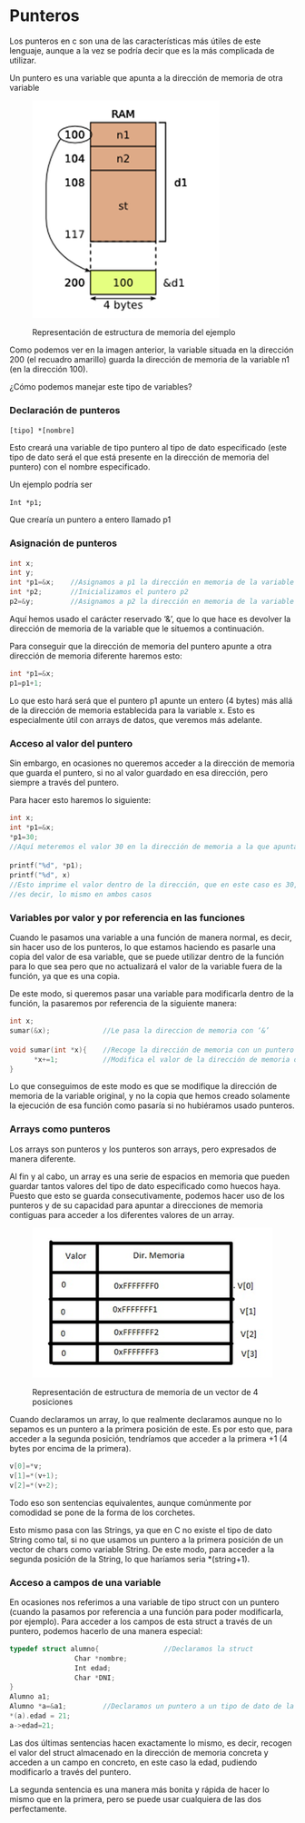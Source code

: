 # Punteros

Los punteros en c son una de las características más útiles de este lenguaje, aunque a la vez se podría decir que es la más complicada de utilizar.

Un puntero es una variable que apunta a la dirección de memoria de otra variable

<figure><img src="../../../.gitbook/assets/image (1) (1).png" alt=""><figcaption><p>Representación de estructura de memoria del ejemplo</p></figcaption></figure>

Como podemos ver en la imagen anterior, la variable situada en la dirección 200 (el recuadro amarillo) guarda la dirección de memoria de la variable n1 (en la dirección 100).

¿Cómo podemos manejar este tipo de variables?

&#x20;

### Declaración de punteros

`[tipo] *[nombre]`

Esto creará una variable de tipo puntero al tipo de dato especificado (este tipo de dato será el que está presente en la dirección de memoria del puntero) con el nombre especificado.

Un ejemplo podría ser

`Int *p1;`

Que crearía un puntero a entero llamado p1

&#x20;

### Asignación de punteros

```c
int x;
int y;
int *p1=&x;    //Asignamos a p1 la dirección en memoria de la variable x
int *p2;       //Inicializamos el puntero p2
p2=&y;         //Asignamos a p2 la dirección en memoria de la variable y
```

Aquí hemos usado el carácter reservado ‘&’, que lo que hace es devolver la dirección de memoria de la variable que le situemos a continuación.

Para conseguir que la dirección de memoria del puntero apunte a otra dirección de memoria diferente haremos esto:

```c
int *p1=&x;
p1=p1+1;
```

Lo que esto hará será que el puntero p1 apunte un entero (4 bytes) más allá de la dirección de memoria establecida para la variable x. Esto es especialmente útil con arrays de datos, que veremos más adelante.

&#x20;

### Acceso al valor del puntero

Sin embargo, en ocasiones no queremos acceder a la dirección de memoria que guarda el puntero, si no al valor guardado en esa dirección, pero siempre a través del puntero.

Para hacer esto haremos lo siguiente:

```c
int x;
int *p1=&x;
*p1=30;               
//Aquí meteremos el valor 30 en la dirección de memoria a la que apunta p1

printf("%d", *p1);    
printf("%d", x)       
//Esto imprime el valor dentro de la dirección, que en este caso es 30,
//es decir, lo mismo en ambos casos
```

### Variables por valor y por referencia en las funciones

Cuando le pasamos una variable a una función de manera normal, es decir, sin hacer uso de los punteros, lo que estamos haciendo es pasarle una copia del valor de esa variable, que se puede utilizar dentro de la función para lo que sea pero que no actualizará el valor de la variable fuera de la función, ya que es una copia.

De este modo, si queremos pasar una variable para modificarla dentro de la función, la pasaremos por referencia de la siguiente manera:

```c
int x;
sumar(&x);             //Le pasa la direccion de memoria con ‘&’
 
void sumar(int *x){    //Recoge la dirección de memoria con un puntero
      *x+=1;           //Modifica el valor de la dirección de memoria del puntero
}
```

Lo que conseguimos de este modo es que se modifique la dirección de memoria de la variable original, y no la copia que hemos creado solamente la ejecución de esa función como pasaría si no hubiéramos usado punteros.

&#x20;

### Arrays como punteros

Los arrays son punteros y los punteros son arrays, pero expresados de manera diferente.

Al fin y al cabo, un array es una serie de espacios en memoria que pueden guardar tantos valores del tipo de dato especificado como huecos haya. Puesto que esto se guarda consecutivamente, podemos hacer uso de los punteros y de su capacidad para apuntar a direcciones de memoria contiguas para acceder a los diferentes valores de un array.

<figure><img src="../../../.gitbook/assets/image (8) (1).png" alt=""><figcaption><p>Representación de estructura de memoria de un vector de 4 posiciones</p></figcaption></figure>

Cuando declaramos un array, lo que realmente declaramos aunque no lo sepamos es un puntero a la primera posición de este. Es por esto que, para acceder a la segunda posición, tendríamos que acceder a la primera +1 (4 bytes por encima de la primera).

```c
v[0]=*v;
v[1]=*(v+1);
v[2]=*(v+2);
```

Todo eso son sentencias equivalentes, aunque comúnmente por comodidad se pone de la forma de los corchetes.

Esto mismo pasa con las Strings, ya que en C no existe el tipo de dato String como tal, si no que usamos un puntero a la primera posición de un vector de chars como variable String. De este modo, para acceder a la segunda posición de la String, lo que haríamos seria \*(string+1).

&#x20;

### Acceso a campos de una variable

En ocasiones nos referimos a una variable de tipo struct con un puntero (cuando la pasamos por referencia a una función para poder modificarla, por ejemplo). Para acceder a los campos de esta struct a través de un puntero, podemos hacerlo de una manera especial:

```c
typedef struct alumno{                //Declaramos la struct
                Char *nombre;
                Int edad;
                Char *DNI;
}
Alumno a1;
Alumno *a=&a1;         //Declaramos un puntero a un tipo de dato de la struct
*(a).edad = 21;
a->edad=21;
```

Las dos últimas sentencias hacen exactamente lo mismo, es decir, recogen el valor del struct almacenado en la dirección de memoria concreta y acceden a un campo en concreto, en este caso la edad, pudiendo modificarlo a través del puntero.

La segunda sentencia es una manera más bonita y rápida de hacer lo mismo que en la primera, pero se puede usar cualquiera de las dos perfectamente.
